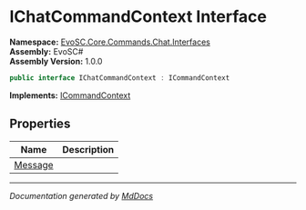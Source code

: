 ﻿<!--  
  <auto-generated>   
    The contents of this file were generated by a tool.  
    Changes to this file may be list if the file is regenerated  
  </auto-generated>   
-->

# IChatCommandContext Interface

**Namespace:** [EvoSC.Core.Commands.Chat.Interfaces](../index.md)  
**Assembly:** EvoSC\#  
**Assembly Version:** 1.0.0

```csharp
public interface IChatCommandContext : ICommandContext
```

**Implements:** [ICommandContext](../../../Generic/Interfaces/ICommandContext/index.md)

## Properties

| Name                             | Description |
| -------------------------------- | ----------- |
| [Message](properties/Message.md) |             |

___

*Documentation generated by [MdDocs](https://github.com/ap0llo/mddocs)*
